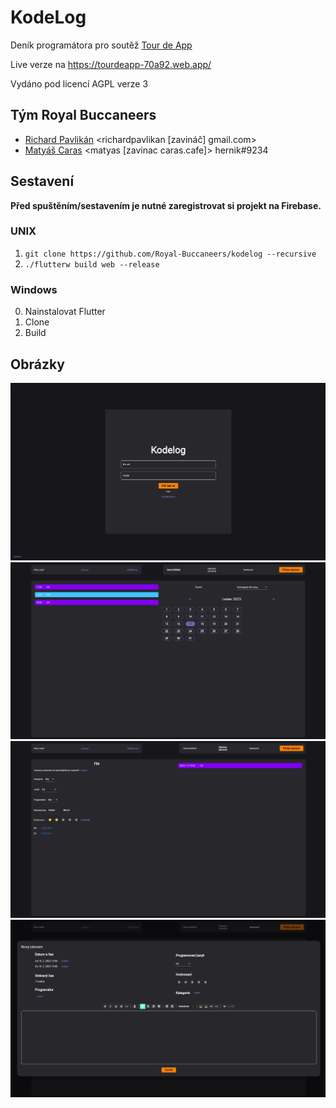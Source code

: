 # KodeLog

Deník programátora pro soutěž [Tour de App](https://tourdeapp.cz)

Live verze na https://tourdeapp-70a92.web.app/

Vydáno pod licencí AGPL verze 3
## Tým Royal Buccaneers 
- [Richard Pavlikán](https://richardpavlikan.com) <richardpavlikan [zavináč] gmail.com>
- [Matyáš Caras](https://caras.cafe) <matyas [zavinac caras.cafe]> hernik#9234

## Sestavení
**Před spuštěním/sestavením je nutné zaregistrovat si projekt na Firebase.**
### UNIX
1. `git clone https://github.com/Royal-Buccaneers/kodelog --recursive`
2. `./flutterw build web --release`
### Windows
0. Nainstalovat Flutter
1. Clone
2. Build

## Obrázky
![Screenshot přihlašovací obrazovky](images/01.png)
![Screenshot přihlašovací obrazovky](images/02.png)
![Screenshot přihlašovací obrazovky](images/03.png)
![Screenshot přihlašovací obrazovky](images/04.png)
